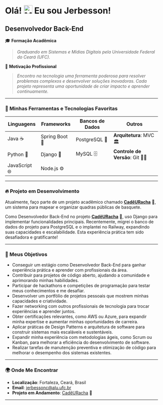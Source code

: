 # Olá! <img src="https://user-images.githubusercontent.com/18350557/176309783-0785949b-9127-417c-8b55-ab5a4333674e.gif" width="28" alt="Mão acenando"> Eu sou Jerbesson!

## Desenvolvedor Back-End

🎓 **Formação Acadêmica**

> _Graduando em Sistemas e Mídias Digitais pela Universidade Federal do Ceará (UFC)._

🚀 **Motivação Profissional**

> _Encontro na tecnologia uma ferramenta poderosa para resolver problemas complexos e desenvolver soluções inovadoras. Cada projeto representa uma oportunidade de criar impacto e aprender continuamente._

---

### 🔧 Minhas Ferramentas e Tecnologias Favoritas

<p align="center">

| **Linguagens** | **Frameworks** | **Bancos de Dados** | **Outros** |
| --- | --- | --- | --- |
| Java ☕ | Spring Boot 💼 | PostgreSQL 🐘 | **Arquitetura**: MVC 🏛️ |
| Python 🐍 | Django 🌟 | MySQL 🗄️ | **Controle de Versão**: Git 🧑‍💻 | GitHub 🖇️ |
| JavaScript 🌐 | Node.js ⚙️ | | |

</p>

---

### 🔥 Projeto em Desenvolvimento

Atualmente, faço parte de um projeto acadêmico chamado <a href="https://github.com/Syne-s/CadeURacha" target="_blank"><strong>CadêURacha</strong></a> 🏀, um sistema para mapear e organizar quadras públicas de basquete.  

Como Desenvolvedor Back-End no projeto <a href="https://github.com/Syne-s/CadeURacha" target="_blank"><strong>CadêURacha</strong></a> 🏀, uso Django para implementar funcionalidades principais. Recentemente, migrei o banco de dados do projeto para PostgreSQL e o implantei no Railway, expandindo suas capacidades e escalabilidade. Esta experiência prática tem sido desafiadora e gratificante!

---

### 🎯 Meus Objetivos

<ul>
  <li>Conseguir um estágio como Desenvolvedor Back-End para ganhar experiência prática e aprender com profissionais da área.</li>
  <li>Contribuir para projetos de código aberto, ajudando a comunidade e aprimorando minhas habilidades.</li>
  <li>Participar de hackathons e competições de programação para testar meus conhecimentos e me desafiar.</li>
  <li>Desenvolver um portfólio de projetos pessoais que mostrem minhas capacidades e criatividade.</li>
  <li>Fazer networking com outros profissionais de tecnologia para trocar experiências e aprender juntos.</li>
  <li>Obter certificações relevantes, como AWS ou Azure, para expandir minha expertise e aumentar minhas oportunidades de carreira.</li>
  <li>Aplicar práticas de Design Patterns e arquitetura de software para construir sistemas mais escaláveis e sustentáveis.</li>
  <li>Expandir minha experiência com metodologias ágeis, como Scrum ou Kanban, para melhorar a eficiência do desenvolvimento de software.</li>
  <li>Realizar tarefas de manutenção preventiva e otimização de código para melhorar o desempenho dos sistemas existentes.</li>
</ul>


---

### 🌍 Onde Me Encontrar
- **Localização**: Fortaleza, Ceará, Brasil  
- **Email**: [jerbessonc@alu.ufc.br](mailto:jerbessonc@alu.ufc.br)  
- **Projeto em Andamento**: <a href="https://github.com/Syne-s/CadeURacha" target="_blank">CadêURacha</a> 🏀  

---
